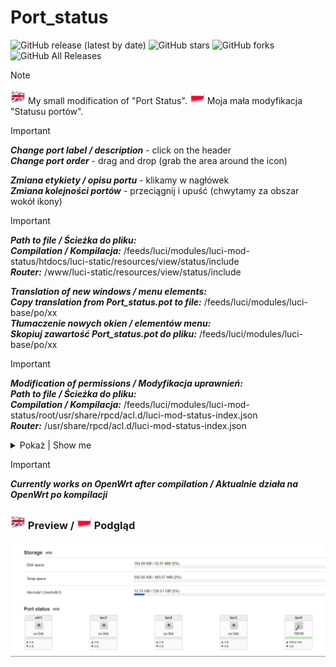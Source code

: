# Port_status

![GitHub release (latest by date)](https://img.shields.io/github/v/release/4IceG/Port_status?style=flat-square)
![GitHub stars](https://img.shields.io/github/stars/4IceG/Port_status?style=flat-square)
![GitHub forks](https://img.shields.io/github/forks/4IceG/Port_statuse?style=flat-square)
![GitHub All Releases](https://img.shields.io/github/downloads/4IceG/Port_status/total)

> [!NOTE]
> <img src="https://raw.githubusercontent.com/4IceG/Personal_data/master/dooffy_design_icons_EU_flags_United_Kingdom.png" height="24">
> My small modification of "Port Status".
>
> <img src="https://raw.githubusercontent.com/4IceG/Personal_data/master/dooffy_design_icons_EU_flags_Poland.png" height="24">
> Moja mała modyfikacja "Statusu portów".

> [!IMPORTANT]
> ***Change port label / description*** - click on the header   
> ***Change port order*** - drag and drop (grab the area around the icon)
> 
> 
> ***Zmiana etykiety / opisu portu*** - klikamy w nagłówek   
> ***Zmiana kolejności portów*** - przeciągnij i upuść (chwytamy za obszar wokół ikony)

> [!IMPORTANT]
> ***Path to file / Ścieżka do pliku:***   
> ***Compilation / Kompilacja:***
> /feeds/luci/modules/luci-mod-status/htdocs/luci-static/resources/view/status/include   
> ***Router:***
> /www/luci-static/resources/view/status/include
> 
> ***Translation of new windows / menu elements:***   
> ***Copy translation from Port_status.pot to file:***
> /feeds/luci/modules/luci-base/po/xx   
> ***Tłumaczenie nowych okien / elementów menu:***   
> ***Skopiuj zawartość Port_status.pot do pliku:***
> /feeds/luci/modules/luci-base/po/xx

> [!IMPORTANT]
> ***Modification of permissions / Modyfikacja uprawnień:***   
> ***Path to file / Ścieżka do pliku:***   
> ***Compilation / Kompilacja:***
> /feeds/luci/modules/luci-mod-status/root/usr/share/rpcd/acl.d/luci-mod-status-index.json   
> ***Router:***
> /usr/share/rpcd/acl.d/luci-mod-status-index.json

<details>
   <summary>Pokaż | Show me</summary>

``` bash
 	"luci-mod-status-index-ports": {
	  "description": "Grant access to port status display",
	  "read": {
	    "ubus": {
	      "luci": [ "getBuiltinEthernetPorts" ]
	    },
	    "file": {
	      "/etc/user_defined_ports.json": ["read"]
	    }
	  },
	  "write": {
	    "file": {
	      "/etc/user_defined_ports.json": ["write"]
	    }
	  }
	},
```
</details>

> [!IMPORTANT]
> ***Currently works on OpenWrt after compilation / Aktualnie działa na OpenWrt po kompilacji***

### <img src="https://raw.githubusercontent.com/4IceG/Personal_data/master/dooffy_design_icons_EU_flags_United_Kingdom.png" height="24"> Preview / <img src="https://raw.githubusercontent.com/4IceG/Personal_data/master/dooffy_design_icons_EU_flags_Poland.png" height="24"> Podgląd

![](https://github.com/4IceG/Personal_data/blob/master/zrzuty/Port_status.gif?raw=true)
